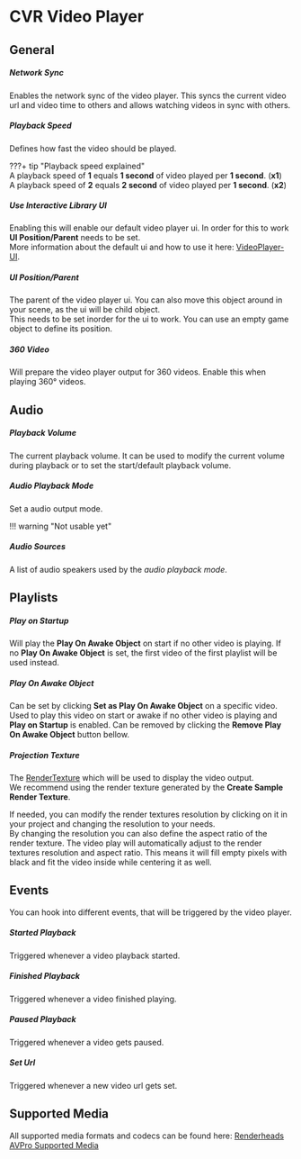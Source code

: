 # CVR Video Player

## General

##### Network Sync
Enables the network sync of the video player. This syncs the current video url and video time to others and allows
watching videos in sync with others.

##### Playback Speed
Defines how fast the video should be played.

???+ tip "Playback speed explained"  
    A playback speed of **1** equals **1 second** of video played per **1 second**. (**x1**)  
    A playback speed of **2** equals **2 second** of video played per **1 second**. (**x2**)

##### Use Interactive Library UI
Enabling this will enable our default video player ui. In order for this to work **UI Position/Parent** needs to be set.  
More information about the default ui and how to use it here: [VideoPlayer-UI](../../../ChilloutVR/).

##### UI Position/Parent
The parent of the video player ui. You can also move this object around in your scene, as the ui will be child object.  
This needs to be set inorder for the ui to work. You can use an empty game object to define its position.

##### 360 Video
Will prepare the video player output for 360 videos. Enable this when playing 360° videos.

## Audio

##### Playback Volume
The current playback volume. It can be used to modify the current volume during playback or to set the start/default
playback volume.

##### Audio Playback Mode
Set a audio output mode.

!!! warning "Not usable yet"

##### Audio Sources
A list of audio speakers used by the *audio playback mode*.

## Playlists

##### Play on Startup
Will play the **Play On Awake Object** on start if no other video is playing. If no **Play On Awake Object** is set, the
first video of the first playlist will be used instead.

##### Play On Awake Object
Can be set by clicking **Set as Play On Awake Object** on a specific video.  
Used to play this video on start or awake if no other video is playing and **Play on Startup** is enabled.
Can be removed by clicking the **Remove Play On Awake Object** button bellow.

##### Projection Texture
The [RenderTexture](https://docs.unity3d.com/Manual/class-RenderTexture.html) which will be used to display the video output.  
We recommend using the render texture generated by the **Create Sample Render Texture**.

If needed, you can modify the render textures resolution by clicking on it in your project and changing the resolution to your needs.  
By changing the resolution you can also define the aspect ratio of the render texture.
The video play will automatically adjust to the render textures resolution and aspect ratio. This means it will fill
empty pixels with black and fit the video inside while centering it as well.



## Events
You can hook into different events, that will be triggered by the video player.

##### Started Playback
Triggered whenever a video playback started.

##### Finished Playback
Triggered whenever a video finished playing.

##### Paused Playback
Triggered whenever a video gets paused.

##### Set Url
Triggered whenever a new video url gets set.


## Supported Media
All supported media formats and codecs can be found here: [Renderheads AVPro Supported Media](https://www.renderheads.com/content/docs/AVProVideo/articles/supportedmedia.html) 